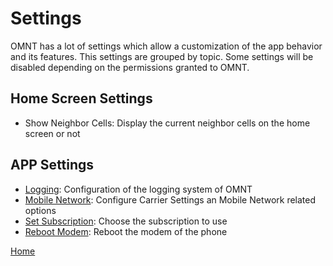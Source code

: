 # Settings
OMNT has a lot of settings which allow a customization of the app behavior and its features. This settings are grouped by topic. Some settings will be disabled depending on the permissions granted to OMNT.

## Home Screen Settings
* Show Neighbor Cells: Display the current neighbor cells on the home screen or not

## APP Settings
* [Logging](logging.md): Configuration of the logging system of OMNT
* [Mobile Network](mobile_network.md): Configure Carrier Settings an Mobile Network related options
* [Set Subscription](set_subscrption.md): Choose the subscription to use
* [Reboot Modem](reboot_modem.md): Reboot the modem of the phone

[Home](OpenMobileNetworkToolkit.md)